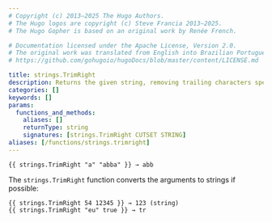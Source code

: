 ```yaml
---
# Copyright (c) 2013–2025 The Hugo Authors.
# The Hugo logos are copyright (c) Steve Francia 2013–2025.
# The Hugo Gopher is based on an original work by Renée French.

# Documentation licensed under the Apache License, Version 2.0.
# The original work was translated from English into Brazilian Portuguese.
# https://github.com/gohugoio/hugoDocs/blob/master/content/LICENSE.md

title: strings.TrimRight
description: Returns the given string, removing trailing characters specified in the cutset.
categories: []
keywords: []
params:
  functions_and_methods:
    aliases: []
    returnType: string
    signatures: [strings.TrimRight CUTSET STRING]
aliases: [/functions/strings.trimright]
---
```


```go-html-template
{{ strings.TrimRight "a" "abba" }} → abb
```

The `strings.TrimRight` function converts the arguments to strings if possible:

```go-html-template
{{ strings.TrimRight 54 12345 }} → 123 (string)
{{ strings.TrimRight "eu" true }} → tr
```
